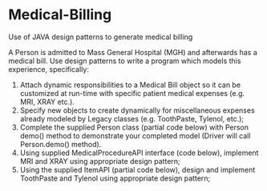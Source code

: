 # Medical-Billing
Use of JAVA design patterns to generate medical billing

A Person is admitted to Mass General Hospital (MGH) and afterwards has a medical bill. 
Use design patterns to write a program which models this experience, specifically:
1. Attach dynamic responsibilities to a Medical Bill object so it can be customized at run-time with specific patient medical expenses (e.g. MRI, XRAY etc.).
2. Specify new objects to create dynamically for miscellaneous expenses already modeled by Legacy classes (e.g. ToothPaste, Tylenol, etc.);
3. Complete the supplied Person class (partial code below) with Person demo() method to demonstrate your completed model (Driver will call Person.demo() method).
4. Using supplied MedicalProcedureAPI interface (code below), implement MRI and XRAY using appropriate design pattern;
5. Using the supplied ItemAPI (partial code below), design and implement ToothPaste and Tylenol using appropriate design pattern;
